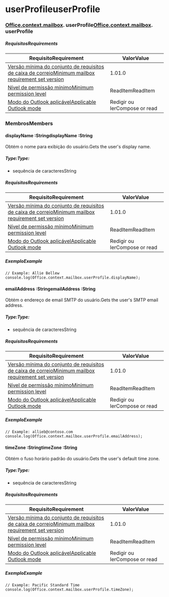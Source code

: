 
# <a name="userprofile"></a><span data-ttu-id="3bec3-101">userProfile</span><span class="sxs-lookup"><span data-stu-id="3bec3-101">userProfile</span></span>

### <span data-ttu-id="3bec3-p101">[Office](Office.md)[.context](Office.context.md)[.mailbox](Office.context.mailbox.md). userProfile</span><span class="sxs-lookup"><span data-stu-id="3bec3-p101">[Office](Office.md)[.context](Office.context.md)[.mailbox](Office.context.mailbox.md). userProfile</span></span>

##### <a name="requirements"></a><span data-ttu-id="3bec3-104">Requisitos</span><span class="sxs-lookup"><span data-stu-id="3bec3-104">Requirements</span></span>

|<span data-ttu-id="3bec3-105">Requisito</span><span class="sxs-lookup"><span data-stu-id="3bec3-105">Requirement</span></span>| <span data-ttu-id="3bec3-106">Valor</span><span class="sxs-lookup"><span data-stu-id="3bec3-106">Value</span></span>|
|---|---|
|[<span data-ttu-id="3bec3-107">Versão mínima do conjunto de requisitos de caixa de correio</span><span class="sxs-lookup"><span data-stu-id="3bec3-107">Minimum mailbox requirement set version</span></span>](/javascript/office/requirement-sets/outlook-api-requirement-sets)| <span data-ttu-id="3bec3-108">1.0</span><span class="sxs-lookup"><span data-stu-id="3bec3-108">1.0</span></span>|
|[<span data-ttu-id="3bec3-109">Nível de permissão mínimo</span><span class="sxs-lookup"><span data-stu-id="3bec3-109">Minimum permission level</span></span>](https://docs.microsoft.com/outlook/add-ins/understanding-outlook-add-in-permissions)| <span data-ttu-id="3bec3-110">ReadItem</span><span class="sxs-lookup"><span data-stu-id="3bec3-110">ReadItem</span></span>|
|[<span data-ttu-id="3bec3-111">Modo do Outlook aplicável</span><span class="sxs-lookup"><span data-stu-id="3bec3-111">Applicable Outlook mode</span></span>](https://docs.microsoft.com/outlook/add-ins/#extension-points)| <span data-ttu-id="3bec3-112">Redigir ou ler</span><span class="sxs-lookup"><span data-stu-id="3bec3-112">Compose or read</span></span>|

### <a name="members"></a><span data-ttu-id="3bec3-113">Membros</span><span class="sxs-lookup"><span data-stu-id="3bec3-113">Members</span></span>

####  <a name="displayname-string"></a><span data-ttu-id="3bec3-114">displayName :String</span><span class="sxs-lookup"><span data-stu-id="3bec3-114">displayName :String</span></span>

<span data-ttu-id="3bec3-115">Obtém o nome para exibição do usuário.</span><span class="sxs-lookup"><span data-stu-id="3bec3-115">Gets the user's display name.</span></span>

##### <a name="type"></a><span data-ttu-id="3bec3-116">Type:</span><span class="sxs-lookup"><span data-stu-id="3bec3-116">Type:</span></span>

*   <span data-ttu-id="3bec3-117">sequência de caracteres</span><span class="sxs-lookup"><span data-stu-id="3bec3-117">String</span></span>

##### <a name="requirements"></a><span data-ttu-id="3bec3-118">Requisitos</span><span class="sxs-lookup"><span data-stu-id="3bec3-118">Requirements</span></span>

|<span data-ttu-id="3bec3-119">Requisito</span><span class="sxs-lookup"><span data-stu-id="3bec3-119">Requirement</span></span>| <span data-ttu-id="3bec3-120">Valor</span><span class="sxs-lookup"><span data-stu-id="3bec3-120">Value</span></span>|
|---|---|
|[<span data-ttu-id="3bec3-121">Versão mínima do conjunto de requisitos de caixa de correio</span><span class="sxs-lookup"><span data-stu-id="3bec3-121">Minimum mailbox requirement set version</span></span>](/javascript/office/requirement-sets/outlook-api-requirement-sets)| <span data-ttu-id="3bec3-122">1.0</span><span class="sxs-lookup"><span data-stu-id="3bec3-122">1.0</span></span>|
|[<span data-ttu-id="3bec3-123">Nível de permissão mínimo</span><span class="sxs-lookup"><span data-stu-id="3bec3-123">Minimum permission level</span></span>](https://docs.microsoft.com/outlook/add-ins/understanding-outlook-add-in-permissions)| <span data-ttu-id="3bec3-124">ReadItem</span><span class="sxs-lookup"><span data-stu-id="3bec3-124">ReadItem</span></span>|
|[<span data-ttu-id="3bec3-125">Modo do Outlook aplicável</span><span class="sxs-lookup"><span data-stu-id="3bec3-125">Applicable Outlook mode</span></span>](https://docs.microsoft.com/outlook/add-ins/#extension-points)| <span data-ttu-id="3bec3-126">Redigir ou ler</span><span class="sxs-lookup"><span data-stu-id="3bec3-126">Compose or read</span></span>|

##### <a name="example"></a><span data-ttu-id="3bec3-127">Exemplo</span><span class="sxs-lookup"><span data-stu-id="3bec3-127">Example</span></span>

```
// Example: Allie Bellew
console.log(Office.context.mailbox.userProfile.displayName);
```

####  <a name="emailaddress-string"></a><span data-ttu-id="3bec3-128">emailAddress :String</span><span class="sxs-lookup"><span data-stu-id="3bec3-128">emailAddress :String</span></span>

<span data-ttu-id="3bec3-129">Obtém o endereço de email SMTP do usuário.</span><span class="sxs-lookup"><span data-stu-id="3bec3-129">Gets the user's SMTP email address.</span></span>

##### <a name="type"></a><span data-ttu-id="3bec3-130">Type:</span><span class="sxs-lookup"><span data-stu-id="3bec3-130">Type:</span></span>

*   <span data-ttu-id="3bec3-131">sequência de caracteres</span><span class="sxs-lookup"><span data-stu-id="3bec3-131">String</span></span>

##### <a name="requirements"></a><span data-ttu-id="3bec3-132">Requisitos</span><span class="sxs-lookup"><span data-stu-id="3bec3-132">Requirements</span></span>

|<span data-ttu-id="3bec3-133">Requisito</span><span class="sxs-lookup"><span data-stu-id="3bec3-133">Requirement</span></span>| <span data-ttu-id="3bec3-134">Valor</span><span class="sxs-lookup"><span data-stu-id="3bec3-134">Value</span></span>|
|---|---|
|[<span data-ttu-id="3bec3-135">Versão mínima do conjunto de requisitos de caixa de correio</span><span class="sxs-lookup"><span data-stu-id="3bec3-135">Minimum mailbox requirement set version</span></span>](/javascript/office/requirement-sets/outlook-api-requirement-sets)| <span data-ttu-id="3bec3-136">1.0</span><span class="sxs-lookup"><span data-stu-id="3bec3-136">1.0</span></span>|
|[<span data-ttu-id="3bec3-137">Nível de permissão mínimo</span><span class="sxs-lookup"><span data-stu-id="3bec3-137">Minimum permission level</span></span>](https://docs.microsoft.com/outlook/add-ins/understanding-outlook-add-in-permissions)| <span data-ttu-id="3bec3-138">ReadItem</span><span class="sxs-lookup"><span data-stu-id="3bec3-138">ReadItem</span></span>|
|[<span data-ttu-id="3bec3-139">Modo do Outlook aplicável</span><span class="sxs-lookup"><span data-stu-id="3bec3-139">Applicable Outlook mode</span></span>](https://docs.microsoft.com/outlook/add-ins/#extension-points)| <span data-ttu-id="3bec3-140">Redigir ou ler</span><span class="sxs-lookup"><span data-stu-id="3bec3-140">Compose or read</span></span>|

##### <a name="example"></a><span data-ttu-id="3bec3-141">Exemplo</span><span class="sxs-lookup"><span data-stu-id="3bec3-141">Example</span></span>

```
// Example: allieb@contoso.com
console.log(Office.context.mailbox.userProfile.emailAddress);
```

####  <a name="timezone-string"></a><span data-ttu-id="3bec3-142">timeZone :String</span><span class="sxs-lookup"><span data-stu-id="3bec3-142">timeZone :String</span></span>

<span data-ttu-id="3bec3-143">Obtém o fuso horário padrão do usuário.</span><span class="sxs-lookup"><span data-stu-id="3bec3-143">Gets the user's default time zone.</span></span>

##### <a name="type"></a><span data-ttu-id="3bec3-144">Type:</span><span class="sxs-lookup"><span data-stu-id="3bec3-144">Type:</span></span>

*   <span data-ttu-id="3bec3-145">sequência de caracteres</span><span class="sxs-lookup"><span data-stu-id="3bec3-145">String</span></span>

##### <a name="requirements"></a><span data-ttu-id="3bec3-146">Requisitos</span><span class="sxs-lookup"><span data-stu-id="3bec3-146">Requirements</span></span>

|<span data-ttu-id="3bec3-147">Requisito</span><span class="sxs-lookup"><span data-stu-id="3bec3-147">Requirement</span></span>| <span data-ttu-id="3bec3-148">Valor</span><span class="sxs-lookup"><span data-stu-id="3bec3-148">Value</span></span>|
|---|---|
|[<span data-ttu-id="3bec3-149">Versão mínima do conjunto de requisitos de caixa de correio</span><span class="sxs-lookup"><span data-stu-id="3bec3-149">Minimum mailbox requirement set version</span></span>](/javascript/office/requirement-sets/outlook-api-requirement-sets)| <span data-ttu-id="3bec3-150">1.0</span><span class="sxs-lookup"><span data-stu-id="3bec3-150">1.0</span></span>|
|[<span data-ttu-id="3bec3-151">Nível de permissão mínimo</span><span class="sxs-lookup"><span data-stu-id="3bec3-151">Minimum permission level</span></span>](https://docs.microsoft.com/outlook/add-ins/understanding-outlook-add-in-permissions)| <span data-ttu-id="3bec3-152">ReadItem</span><span class="sxs-lookup"><span data-stu-id="3bec3-152">ReadItem</span></span>|
|[<span data-ttu-id="3bec3-153">Modo do Outlook aplicável</span><span class="sxs-lookup"><span data-stu-id="3bec3-153">Applicable Outlook mode</span></span>](https://docs.microsoft.com/outlook/add-ins/#extension-points)| <span data-ttu-id="3bec3-154">Redigir ou ler</span><span class="sxs-lookup"><span data-stu-id="3bec3-154">Compose or read</span></span>|

##### <a name="example"></a><span data-ttu-id="3bec3-155">Exemplo</span><span class="sxs-lookup"><span data-stu-id="3bec3-155">Example</span></span>

```
// Example: Pacific Standard Time
console.log(Office.context.mailbox.userProfile.timeZone);
```